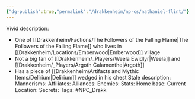 ```yaml
---
{"dg-publish":true,"permalink":"/drakkenheim/np-cs/nathaniel-flint/"}
---
```


Vivid description: 
- One of [[Drakkenheim/Factions/The Followers of the Falling Flame\|The Followers of the Falling Flame]] who lives in [[Drakkenheim/Locations/Emberwood\|Emberwood]] village
- Not a big fan of [[Drakkenheim/_Players/Weela Ewidlyr\|Weela]] and [[Drakkenheim/_Players/Argoth Calamenthe\|Argoth]]
- Has a piece of [[Drakkenheim/Artifacts and Mythic Items/Delirium\|Delirium]] wedged in his chest
Stale description: 
Mannerisms: 
Affiliates: 
Alliances: 
Enemies: 
Stats: 
Home base: 
Current Location: 
Secrets: 
Tags: #NPC_Drakk 